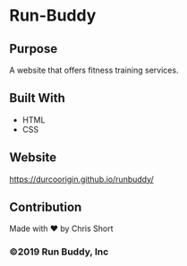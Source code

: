 # Run-Buddy

## Purpose
A website that offers fitness training services.

## Built With
* HTML
* CSS

## Website
https://durcoorigin.github.io/runbuddy/

## Contribution
Made with ❤️ by Chris Short

### ©️2019 Run Buddy, Inc
